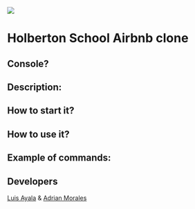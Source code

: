 ![](file:///home/luis/Downloads/Banner.gif)

# Holberton School Airbnb clone

## Console?

## Description:

## How to start it?

## How to use it?

## Example of commands:

## Developers

[Luis Ayala](https://github.com/luisayala323) & [Adrian Morales](https://github.com/Adrianmorales21)
